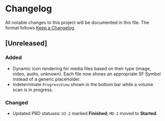 # Changelog

All notable changes to this project will be documented in this file. The format follows [Keep a Changelog](https://keepachangelog.com/en/1.0.0/).

## [Unreleased]
### Added
- Dynamic icon rendering for media files based on their type (image, video, audio, unknown). Each file now shows an appropriate SF Symbol instead of a generic placeholder.
- Indeterminate `ProgressView` shown in the bottom bar while a volume scan is in progress.

### Changed
- Updated PRD statuses: `UI-2` marked **Finished**; `MD-2` moved to **Started**. 